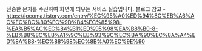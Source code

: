 전송한 문자를 수신하여 화면에 띄우는 서비스 실습입니다.
블로그 참고 - https://jocoma.tistory.com/entry/%EC%95%A0%ED%94%8C%EB%A6%AC%EC%BC%80%EC%9D%B4%EC%85%98-%EA%B5%AC%EC%84%B1%ED%95%98%EA%B8%B0-8-%EB%B8%8C%EB%A1%9C%EB%93%9C%EC%BA%90%EC%8A%A4%ED%8A%B8-%EC%88%98%EC%8B%A0%EC%9E%90
